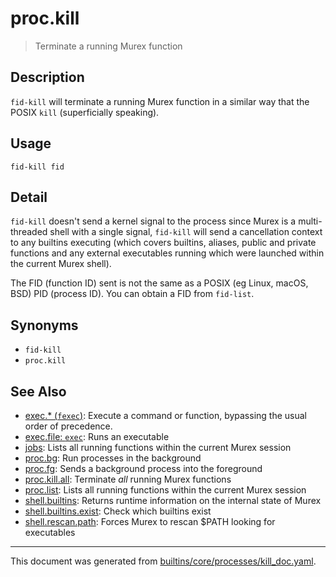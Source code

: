 # proc.kill

> Terminate a running Murex function

## Description

`fid-kill` will terminate a running Murex function in a similar way
that the POSIX `kill` (superficially speaking).

## Usage

```
fid-kill fid
```

## Detail

`fid-kill` doesn't send a kernel signal to the process since Murex is
a multi-threaded shell with a single signal, `fid-kill` will send a
cancellation context to any builtins executing (which covers builtins,
aliases, public and private functions and any external executables running
which were launched within the current Murex shell).

The FID (function ID) sent is not the same as a POSIX (eg Linux, macOS, BSD)
PID (process ID). You can obtain a FID from `fid-list`.

## Synonyms

* `fid-kill`
* `proc.kill`


## See Also

* [exec.* (`fexec`)](../commands/fexec.md):
  Execute a command or function, bypassing the usual order of precedence.
* [exec.file: `exec`](../commands/exec.md):
  Runs an executable
* [jobs](../commands/fid-list.md):
  Lists all running functions within the current Murex session
* [proc.bg](../commands/bg.md):
  Run processes in the background
* [proc.fg](../commands/fg.md):
  Sends a background process into the foreground
* [proc.kill.all](../commands/fid-killall.md):
  Terminate _all_ running Murex functions
* [proc.list](../commands/fid-list.md):
  Lists all running functions within the current Murex session
* [shell.builtins](../commands/runtime.md):
  Returns runtime information on the internal state of Murex
* [shell.builtins.exist](../commands/bexists.md):
  Check which builtins exist
* [shell.rescan.path](../commands/murex-update-exe-list.md):
  Forces Murex to rescan $PATH looking for executables

<hr/>

This document was generated from [builtins/core/processes/kill_doc.yaml](https://github.com/lmorg/murex/blob/master/builtins/core/processes/kill_doc.yaml).
